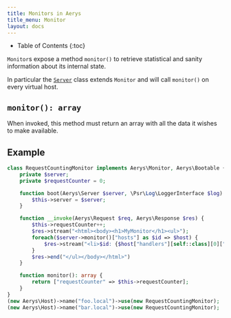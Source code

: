 ```yaml
---
title: Monitors in Aerys
title_menu: Monitor
layout: docs
---
```


* Table of Contents
{:toc}

`Monitor`s expose a method `monitor()` to retrieve statistical and sanity information about its internal state.

In particular the [`Server`](server.html) class extends `Monitor` and will call `monitor()` on every virtual host.

## `monitor(): array`

When invoked, this method must return an array with all the data it wishes to make available.

## Example

```php
class RequestCountingMonitor implements Aerys\Monitor, Aerys\Bootable {
	private $server;
	private $requestCounter = 0;

	function boot(Aerys\Server $server, \Psr\Log\LoggerInterface $log) {
		$this->server = $server;
	}

	function __invoke(Aerys\Request $req, Aerys\Response $res) {
		$this->requestCounter++;
		$res->stream("<html><body><h1>MyMonitor</h1><ul>");
		foreach($server->monitor()["hosts"] as $id => $host) {
			$res->stream("<li>$id: {$host["handlers"][self::class][0]["requestCounter"]}</li>");
        }
        $res->end("</ul></body></html>")
	}

	function monitor(): array {
		return ["requestCounter" => $this->requestCounter];
	}
}
(new Aerys\Host)->name("foo.local")->use(new RequestCountingMonitor);
(new Aerys\Host)->name("bar.local")->use(new RequestCountingMonitor);
```
